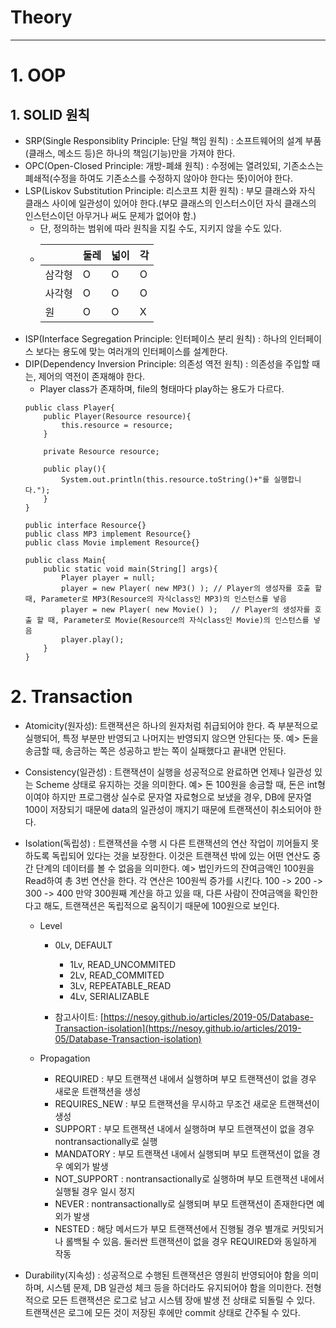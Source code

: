 # Theory

---


# 1. OOP
## 1. SOLID 원칙
  - SRP(Single Responsiblity Principle: 단일 책임 원칙) : 소프트웨어의 설계 부품(클래스, 메소드 등)은 하나의 책임(기능)만을 가져야 한다.
  - OPC(Open-Closed Principle: 개방-폐쇄 원칙) : 수정에는 열려있되, 기존소스는 폐쇄적(수정을 하여도 기존소스를 수정하지 않아야 한다는 뜻)이어야 한다.
  - LSP(Liskov Substitution Principle: 리스코프 치환 원칙) : 부모 클래스와 자식 클래스 사이에 일관성이 있어야 한다.(부모 클래스의 인스터스이던 자식 클래스의 인스턴스이던 아무거나 써도 문제가 없어야 함.)
      - 단, 정의하는 범위에 따라 원칙을 지킬 수도, 지키지 않을 수도 있다.
      - |           | 둘레 | 넓이 | 각 |
        |-----------|-----|------|---|
        | 삼각형    |  O   |  O   | O |
        | 사각형    |  O   |  O   | O |
        | 원        |  O   |  O   | X |
  - ISP(Interface Segregation Principle: 인터페이스 분리 원칙) : 하나의 인터페이스 보다는 용도에 맞는 여러개의 인터페이스를 설계한다.
  - DIP(Dependency Inversion Principle: 의존성 역전 원칙) : 의존성을 주입할 때는, 제어의 역전이 존재해야 한다.
      - Player class가 존재하며, file의 형태마다 play하는 용도가 다르다.
      ```
      public class Player{
          public Player(Resource resource){
              this.resource = resource;
          }
  
          private Resource resource;
  
          public play(){
              System.out.println(this.resource.toString()+"를 실행합니다.");
          }
      }
  
      public interface Resource{}
      public class MP3 implement Resource{}
      public class Movie implement Resource{}
  
      public class Main{
          public static void main(String[] args){
              Player player = null;
              player = new Player( new MP3() );	// Player의 생성자를 호출 할 때, Parameter로 MP3(Resource의 자식class인 MP3)의 인스턴스를 넣음
              player = new Player( new Movie() );	// Player의 생성자를 호출 할 때, Parameter로 Movie(Resource의 자식class인 Movie)의 인스턴스를 넣음
              player.play();
          }
      }
      ```


# 2. Transaction
  - Atomicity(원자성): 트랜잭션은 하나의 원자처럼 취급되어야 한다.
	                     즉 부분적으로 실행되어, 특정 부분만 반영되고 나머지는 반영되지 않으면 안된다는 뜻.
	                     예> 돈을 송금할 때, 송금하는 쪽은 성공하고 받는 쪽이 실패했다고 끝내면 안된다.
  - Consistency(일관성) : 트랜잭션이 실행을 성공적으로 완료하면 언제나 일관성 있는 Scheme 상태로 유지하는 것을 의미한다.
	                     예> 돈 100원을 송금할 때, 돈은 int형이여야 하지만 프로그램상 실수로 문자열 자료형으로 보냈을 경우, DB에 문자열 100이 저장되기 때문에 data의 일관성이 깨지기 때문에 트랜잭션이 취소되어야 한다.
  - Isolation(독립성)   : 트랜잭션을 수행 시 다른 트랜잭션의 연산 작업이 끼어들지 못하도록 독립되어 있다는 것을 보장한다.
	                       이것은 트랜잭션 밖에 있는 어떤 연산도 중간 단계의 데이터를 볼 수 없음을 의미한다.
	                     예> 법인카드의 잔여금액인 100원을 Read하여 총 3번 연산을 한다. 각 연산은 100원씩 증가를 시킨다.
	                         100 -> 200 -> 300 -> 400
	                         만약 300원째 계산을 하고 있을 때, 다른 사람이 잔여금액을 확인한다고 해도, 트랜잭션은 독립적으로 움직이기 때문에 100원으로 보인다.

    - Level
	    - 0Lv, DEFAULT
		  - 1Lv, READ_UNCOMMITED
		  - 2Lv, READ_COMMITED
		  - 3Lv, REPEATABLE_READ
		  - 4Lv, SERIALIZABLE
      
      - 참고사이트: [https://nesoy.github.io/articles/2019-05/Database-Transaction-isolation](https://nesoy.github.io/articles/2019-05/Database-Transaction-isolation)

    - Propagation
	    - REQUIRED : 부모 트랜잭션 내에서 실행하며 부모 트랜잭션이 없을 경우 새로운 트랜잭션을 생성
	    - REQUIRES_NEW : 부모 트랜잭션을 무시하고 무조건 새로운 트랜잭션이 생성
	    - SUPPORT : 부모 트랜잭션 내에서 실행하며 부모 트랜잭션이 없을 경우 nontransactionally로 실행
	    - MANDATORY : 부모 트랜잭션 내에서 실행되며 부모 트랜잭션이 없을 경우 예외가 발생
	    - NOT_SUPPORT : nontransactionally로 실행하며 부모 트랜잭션 내에서 실행될 경우 일시 정지
	    - NEVER : nontransactionally로 실행되며 부모 트랜잭션이 존재한다면 예외가 발생
	    - NESTED : 해당 메서드가 부모 트랜잭션에서 진행될 경우 별개로 커밋되거나 롤백될 수 있음. 둘러싼 트랜잭션이 없을 경우 REQUIRED와 동일하게 작동

  - Durability(지속성)  : 성공적으로 수행된 트랜잭션은 영원히 반영되어야 함을 의미하며, 시스템 문제, DB 일관성 체크 등을 하더라도 유지되어야 함을 의미한다.
				                  전형적으로 모든 트랜잭션은 로그로 남고 시스템 장애 발생 전 상태로 되돌릴 수 있다.
				                  트랜잭션은 로그에 모든 것이 저장된 후에만 commit 상태로 간주될 수 있다.
